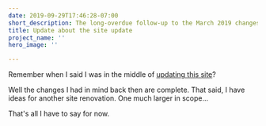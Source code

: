 ```yaml
---
date: 2019-09-29T17:46:28-07:00
short_description: The long-overdue follow-up to the March 2019 changes
title: Update about the site update
project_name: ''
hero_image: ''

---
```

Remember when I said I was in the middle of [updating this site](/blog/site-updates-in-progress/)?

Well the changes I had in mind back then are complete. That said, I have ideas for another site renovation. One much larger in scope...

That's all I have to say for now.